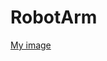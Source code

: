 # RobotArm

[My image](https://github.com/RCarapinha/RobotArm/blob/master/Images/Arduino.png?raw=true)
